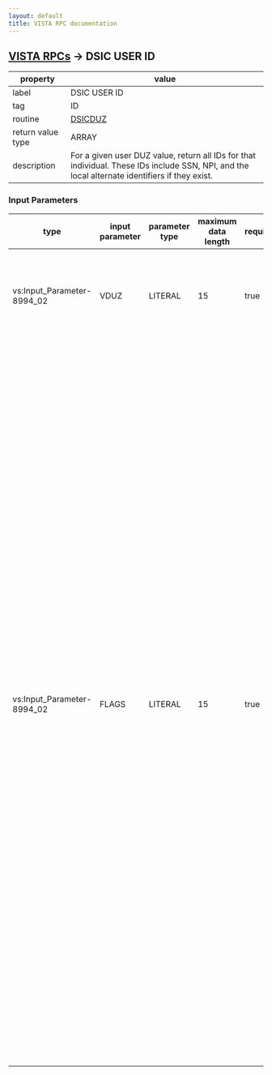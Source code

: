 ```yaml
---
layout: default
title: VISTA RPC documentation
---
```




## [VISTA RPCs](TableOfContent.md) &#8594; DSIC USER ID 

 property | value 
--- | --- 
 label | DSIC USER ID
 tag | ID
 routine | [DSICDUZ](http://code.osehra.org/dox/Routine_DSICDUZ_source.html)
 return value type | ARRAY
 description | For a given user DUZ value, return all IDs for that individual.  These IDs include SSN, NPI, and the local alternate identifiers if they exist.

### Input Parameters

| type | input parameter | parameter type | maximum data length | required | description | 
| --- | --- | --- | --- | --- | --- | 
| vs:Input_Parameter-8994_02 | VDUZ | LITERAL | 15 | true | This is the user's internal entry number (DUZ) number from file 200 | 
| vs:Input_Parameter-8994_02 | FLAGS | LITERAL | 15 | true | A string of characters indicating which identifiers you want returned.    Default to AaDNSTVv  Acceptable values Flag  File 200 field#  Return mnemonic  Description ----  ---------------  ---------------  ---------------------------------  A      21600(mult)        OAI          Alternate ID  a      21600              OAI          Return default alternate ID only.         If one is marked as default then return that value. If none are         marked as default and there is only entry in the Alt ID multiple,         then return that one.  If none are marked as default and more         than one non-expired Alt ID is found, then return error         message. Flags A and a are mutually exclusive.  If both receive         then use A.  D      53.2               DEA          DEA#  N      41.99              NPI          NPI#  S      9                  SSN          SSN  T      53.92              TAX          Provider's Tax ID  V      9000               VPID         VPID  v      53.3               VA           VA# | 